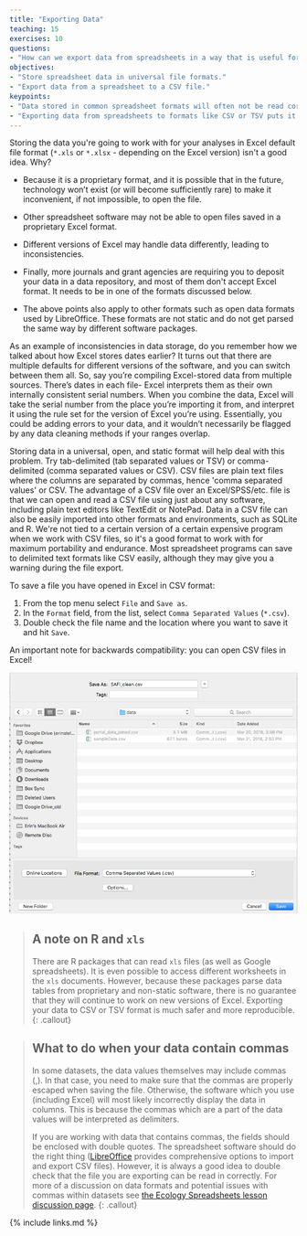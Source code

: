 ```yaml
---
title: "Exporting Data"
teaching: 15
exercises: 10
questions:
- "How can we export data from spreadsheets in a way that is useful for downstream applications?"
objectives:
- "Store spreadsheet data in universal file formats."
- "Export data from a spreadsheet to a CSV file."
keypoints:
- "Data stored in common spreadsheet formats will often not be read correctly into data analysis software, introducing errors into your data."
- "Exporting data from spreadsheets to formats like CSV or TSV puts it in a format that can be used consistently by most programs."
---
```


Storing the data you're going to work with for your analyses in Excel
default file format (`*.xls` or `*.xlsx` - depending on the Excel
version) isn't a good idea. Why?

- Because it is a proprietary format, and it is possible that in
  the future, technology won’t exist (or will become sufficiently
  rare) to make it inconvenient, if not impossible, to open the file.

- Other spreadsheet software may not be able to open files
  saved in a proprietary Excel format.

- Different versions of Excel may handle data
  differently, leading to inconsistencies.

- Finally, more journals and grant agencies are requiring you
  to deposit your data in a data repository, and most of them don't
  accept Excel format. It needs to be in one of the formats
  discussed below.
  
- The above points also apply to other formats such as open data formats used by LibreOffice. These formats are not static and do not get parsed the same way by different software packages.

As an example of inconsistencies in data storage, do you remember how we talked about how Excel stores dates earlier? It turns out that 
there are multiple defaults for different versions of the software, and you can switch between them all. So, say you’re
compiling Excel-stored data from multiple sources. There’s dates in each file- Excel interprets them as their own internally consistent
serial numbers. When you combine the data, Excel will take the serial number from the place you’re importing it from, and interpret it
using the rule set for the version of Excel you’re using. Essentially, you could be adding errors to your data, and it wouldn’t
necessarily be flagged by any data cleaning methods if your ranges overlap.

Storing data in a universal, open, and static format will help deal with this problem. Try tab-delimited (tab separated values
or TSV) or comma-delimited (comma separated values or CSV). CSV files are plain text files where the columns are separated by commas,
hence 'comma separated values' or CSV. The advantage of a CSV file over an Excel/SPSS/etc. file is that we can open and read a CSV file
using just about any software, including plain text editors like TextEdit or NotePad. 
Data in a CSV file can also be easily imported into other formats and
environments, such as SQLite and R. We're not tied to a certain version of a certain expensive program when we work with CSV files, so
it's a
good format to work with for maximum portability and endurance. Most spreadsheet programs can save to delimited text formats like CSV
easily, although they may give you a warning during the file export.

To save a file you have opened in Excel in CSV format:

1. From the top menu select `File` and `Save as`.
2. In the `Format` field, from the list, select `Comma Separated Values` (`*.csv`).
3. Double check the file name and the location where you want to save it and hit `Save`.

An important note for backwards compatibility: you can open CSV files in Excel!

![Saving an Excel file to CSV](../fig/excel-to-csv.png)

> ## A note on R and `xls`
> 
> There are R packages that can read `xls` files (as well as
> Google spreadsheets). It is even possible to access different
> worksheets in the `xls` documents. However, because these 
> packages parse data tables from proprietary and non-static
> software, there is no guarantee that they will continue to 
> work on new versions of Excel. Exporting your data to CSV or TSV
> format is much safer and more reproducible.
{: .callout}


> ## What to do when your data contain commas
> 
> In some datasets, the data values themselves may include commas (,). In that
> case, you need to make sure that the commas are properly escaped when saving
> the file. Otherwise, the software which you use (including Excel) will most
> likely incorrectly display the data in columns. This is because the commas
> which are a part of the data values will be interpreted as delimiters.
>
> If you are working with data that contains commas, the fields should be
> enclosed with double quotes. The spreadsheet software should do the right
> thing ([LibreOffice](https://www.libreoffice.org/download/download/) provides
> comprehensive options to import and export CSV files). However, it is always a
> good idea to double check that the file you are exporting can be read in
> correctly. For more of a discussion on data formats and potential issues with
> commas within datasets see [the Ecology Spreadsheets lesson discussion
> page](http://www.datacarpentry.org/spreadsheet-ecology-lesson/discuss/).
{: .callout}

{% include links.md %}
